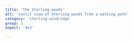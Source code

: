 ```yaml
---
title: 'the Sterling woods'
alt: 'sunlit view of Sterling woods from a walking path'
category: 'sterling-windridge'
group: 2
aspect: '4x3'

---
```

